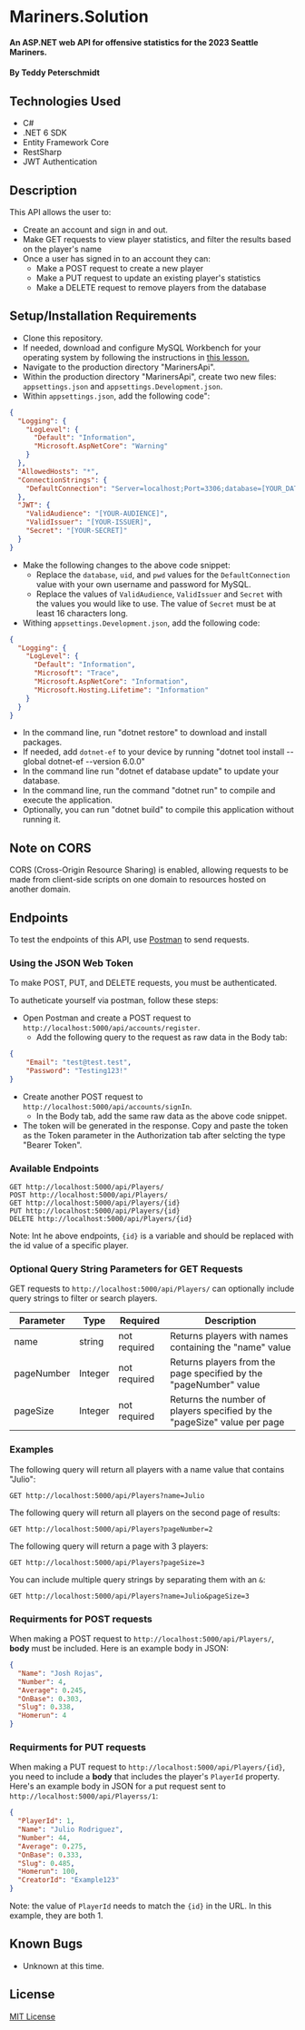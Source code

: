 # Mariners.Solution

####  An ASP.NET web API for offensive statistics for the 2023 Seattle Mariners.

#### By Teddy Peterschmidt

## Technologies Used

* C#
* .NET 6 SDK
* Entity Framework Core
* RestSharp
* JWT Authentication

## Description

This API allows the user to:

* Create an account and sign in and out. 
* Make GET requests to view player statistics, and filter the results based on the player's name
* Once a user has signed in to an account they can:
    * Make a POST request to create a new player 
    * Make a PUT request to update an existing player's statistics
    * Make a DELETE request to remove players from the database 

## Setup/Installation Requirements

* Clone this repository.
* If needed, download and configure MySQL Workbench for your operating system by following the instructions in [this lesson.](https://full-time.learnhowtoprogram.com/c-and-net/getting-started-with-c/installing-and-configuring-mysql) 
* Navigate to the production directory "MarinersApi".
* Within the production directory "MarinersApi", create two new files: `appsettings.json` and `appsettings.Development.json`.
* Within `appsettings.json`, add the following code":
```json 
{
  "Logging": {
    "LogLevel": {
      "Default": "Information",
      "Microsoft.AspNetCore": "Warning"
    }
  },
  "AllowedHosts": "*",
  "ConnectionStrings": {
    "DefaultConnection": "Server=localhost;Port=3306;database=[YOUR_DATABASE-NAME];uid=[YOUR-USERNAME-HERE];pwd=[YOUR-PASSWORD-HERE];"
  },
  "JWT": {
    "ValidAudience": "[YOUR-AUDIENCE]",
    "ValidIssuer": "[YOUR-ISSUER]",
    "Secret": "[YOUR-SECRET]"
  }
}
```
* Make the following changes to the above code snippet: 
    * Replace the `database`, `uid`, and `pwd` values for the `DefaultConnection` value with your own username and password for MySQL. 
    * Replace the values of `ValidAudience`, `ValidIssuer` and `Secret` with the values you would like to use. The value of `Secret` must be at least 16 characters long.
* Withing `appsettings.Development.json`, add the following code:
```json
{
  "Logging": {
    "LogLevel": {
      "Default": "Information",
      "Microsoft": "Trace",
      "Microsoft.AspNetCore": "Information",
      "Microsoft.Hosting.Lifetime": "Information"
    }
  }
}
```
* In the command line, run "dotnet restore" to download and install packages.
* If needed, add `dotnet-ef` to your device by running "dotnet tool install --global dotnet-ef --version 6.0.0"
* In the command line run "dotnet ef database update" to update your database.
* In the command line, run the command "dotnet run" to compile and execute the application.
* Optionally, you can run "dotnet build" to compile this application without running it.

## Note on CORS
CORS (Cross-Origin Resource Sharing) is enabled, allowing requests to be made from client-side scripts on one domain to resources hosted on another domain.

## Endpoints

To test the endpoints of this API, use [Postman](https://www.postman.com/) to send requests.

### Using the JSON Web Token

To make POST, PUT, and DELETE requests, you must be authenticated. 

To autheticate yourself via postman, follow these steps:
* Open Postman and create a POST request to `http://localhost:5000/api/accounts/register`.
    * Add the following query to the request as raw data in the Body tab:
```json
{
    "Email": "test@test.test",
    "Password": "Testing123!"
}
```
* Create another POST request to `http://localhost:5000/api/accounts/signIn`.
    * In the Body tab, add the same raw data as the above code snippet.
* The token will be generated in the response. Copy and paste the token as the Token parameter in the Authorization tab after selcting the type "Bearer Token".

### Available Endpoints

```
GET http://localhost:5000/api/Players/
POST http://localhost:5000/api/Players/
GET http://localhost:5000/api/Players/{id}
PUT http://localhost:5000/api/Players/{id}
DELETE http://localhost:5000/api/Players/{id}

```
Note: Int he above endpoints, `{id}` is a variable and should be replaced with the id value of a specific player. 

### Optional Query String Parameters for GET Requests

GET requests to `http://localhost:5000/api/Players/` can optionally include query strings to filter or search players.

| Parameter   | Type        |  Required    | Description |
| ----------- | ----------- | -----------  | ----------- |
| name        | string      | not required | Returns players with names containing the "name" value |
| pageNumber  | Integer     | not required | Returns players from the page specified by the "pageNumber" value  |
| pageSize    | Integer     | not required | Returns the number of players specified by the "pageSize" value per page  |

### Examples

The following query will return all players with a name value that contains "Julio":

```
GET http://localhost:5000/api/Players?name=Julio
```

The following query will return all players on the second page of results:

```
GET http://localhost:5000/api/Players?pageNumber=2
```

The following query will return a page with 3 players:

```
GET http://localhost:5000/api/Players?pageSize=3
```

You can include multiple query strings by separating them with an `&`:

```
GET http://localhost:5000/api/Players?name=Julio&pageSize=3
```

### Requirments for POST requests

When making a POST request to `http://localhost:5000/api/Players/`, **body** must be included. Here is an example body in JSON:

```json
{
  "Name": "Josh Rojas",
  "Number": 4,
  "Average": 0.245,
  "OnBase": 0.303,
  "Slug": 0.338,
  "Homerun": 4
}
```

### Requirments for PUT requests

When making a PUT request to `http://localhost:5000/api/Players/{id}`, you need to include a **body** that includes the player's `PlayerId` property. Here's an example body in JSON for a put request sent to `http://localhost:5000/api/Playerss/1`:

```json
{
  "PlayerId": 1,  
  "Name": "Julio Rodriguez",
  "Number": 44,
  "Average": 0.275,
  "OnBase": 0.333,
  "Slug": 0.485,
  "Homerun": 100,
  "CreatorId": "Example123" 
}
```

Note: the value of `PlayerId` needs to match the `{id}` in the URL. In this example, they are both 1.

## Known Bugs

* Unknown at this time. 

## License

[MIT License](./LICENSE)